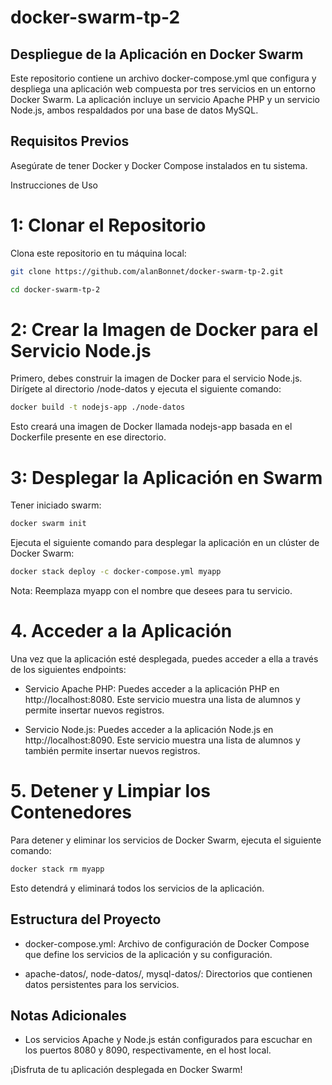 # docker-swarm-tp-2

## Despliegue de la Aplicación en Docker Swarm

Este repositorio contiene un archivo docker-compose.yml que configura y despliega una aplicación web compuesta por tres servicios en un entorno Docker Swarm. La aplicación incluye un servicio Apache PHP y un servicio Node.js, ambos respaldados por una base de datos MySQL.

## Requisitos Previos

Asegúrate de tener Docker y Docker Compose instalados en tu sistema.

Instrucciones de Uso

# 1: Clonar el Repositorio
Clona este repositorio en tu máquina local:
```bash
git clone https://github.com/alanBonnet/docker-swarm-tp-2.git
```

```bash
cd docker-swarm-tp-2
```

# 2: Crear la Imagen de Docker para el Servicio Node.js
Primero, debes construir la imagen de Docker para el servicio Node.js. Dirígete al directorio /node-datos y ejecuta el siguiente comando:

```bash
docker build -t nodejs-app ./node-datos
```

Esto creará una imagen de Docker llamada nodejs-app basada en el Dockerfile presente en ese directorio.

# 3: Desplegar la Aplicación en Swarm

Tener iniciado swarm:
```bash
docker swarm init
```

Ejecuta el siguiente comando para desplegar la aplicación en un clúster de Docker Swarm:

```bash
docker stack deploy -c docker-compose.yml myapp
```

Nota: Reemplaza myapp con el nombre que desees para tu servicio.

# 4. Acceder a la Aplicación

Una vez que la aplicación esté desplegada, puedes acceder a ella a través de los siguientes endpoints:

- Servicio Apache PHP: Puedes acceder a la aplicación PHP en http://localhost:8080. Este servicio muestra una lista de alumnos y permite insertar nuevos registros.

- Servicio Node.js: Puedes acceder a la aplicación Node.js en http://localhost:8090. Este servicio muestra una lista de alumnos y también permite insertar nuevos registros.

# 5. Detener y Limpiar los Contenedores

Para detener y eliminar los servicios de Docker Swarm, ejecuta el siguiente comando:

```bash
docker stack rm myapp
```

Esto detendrá y eliminará todos los servicios de la aplicación.

## Estructura del Proyecto

- docker-compose.yml: Archivo de configuración de Docker Compose que define los servicios de la aplicación y su configuración.

- apache-datos/, node-datos/, mysql-datos/: Directorios que contienen datos persistentes para los servicios.

## Notas Adicionales

- Los servicios Apache y Node.js están configurados para escuchar en los puertos 8080 y 8090, respectivamente, en el host local.

¡Disfruta de tu aplicación desplegada en Docker Swarm!
